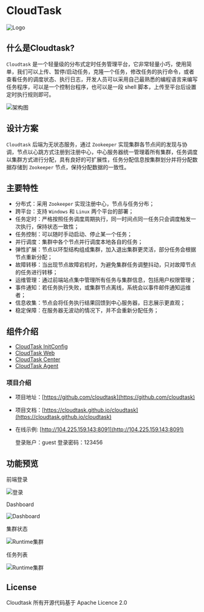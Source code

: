 # CloudTask

![Logo](https://avatars0.githubusercontent.com/u/28881302?s=150&v=4)
## 什么是Cloudtask?

`Cloudtask` 是一个轻量级的分布式定时任务管理平台，它非常轻量小巧，使用简单，我们可以上传、暂停/启动任务，克隆一个任务，修改任务的执行命令，或者查看任务的调度状态、执行日志，开发人员可以采用自己最熟悉的编程语言来编写任务程序，可以是一个控制台程序，也可以是一段 shell 脚本，上传至平台后设置定时执行规则即可。

![架构图](https://cloudtask.github.io/cloudtask/_media/cloudtask.png)

## 设计方案

`Cloudtask` 后端为无状态服务，通过 `Zookeeper` 实现集群各节点间的发现与协调，节点以心跳方式注册到注册中心，中心服务器统一管理着所有集群，任务调度以集群方式进行分配，具有良好的可扩展性，任务分配信息按集群划分并将分配数据存储到 `Zookeeper` 节点，保持分配数据的一致性。

## 主要特性   

- 分布式：采用 `Zookeeper` 实现注册中心，节点与任务分布；
- 跨平台：支持 `Windows` 和 `Linux` 两个平台的部署；
- 任务定时：严格按照任务调度周期执行，同一时间点同一任务只会调度触发一次执行，保持状态一致性；
- 任务控制：可以随时手动启动、停止某一个任务；
- 并行调度：集群中各个节点并行调度本地各自的任务；
- 弹性扩展：节点以环型结构组成集群，加入退出集群更灵活，部分任务会根据节点重新分配；
- 故障转移：当出现节点故障宕机时，为避免集群任务调整抖动，只对故障节点的任务进行转移；
- 运维管理：通过前端站点集中管理所有任务与集群信息，包括用户权限管理；
- 事件通知：若任务执行失败，或集群节点离线，系统会以事件邮件通知运维者；
- 信息收集：节点会将任务执行结果回馈到中心服务器，日志展示更直观；
- 稳定保障：在服务器无波动的情况下，并不会重新分配任务；

## 组件介绍

* [CloudTask InitConfig](https://github.com/cloudtask/cloudtask-initconfig)
* [CloudTask Web](https://github.com/cloudtask/cloudtask-web)
* [CloudTask Center](https://github.com/cloudtask/cloudtask-center)
* [CloudTask Agent](https://github.com/cloudtask/cloudtask-agent)

### 项目介绍 

* 项目地址：[https://github.com/cloudtask](https://github.com/cloudtask)

* 项目文档：[https://cloudtask.github.io/cloudtask](https://cloudtask.github.io/cloudtask)

* 在线示例: [http://104.225.159.143:8091](http://104.225.159.143:8091)   

  登录账户：guest 登录密码：123456
## 功能预览

前端登录

![登录](https://cloudtask.github.io/cloudtask/_media/login.png)

Dashboard

![Dashboard](https://cloudtask.github.io/cloudtask/_media/dashboard.png)

集群状态

![Runtime集群](https://cloudtask.github.io/cloudtask/_media/runtime_states.png)

任务列表

![Runtime集群](https://cloudtask.github.io/cloudtask/_media/tasks_list.png)

## License
Cloudtask 所有开源代码基于 Apache Licence 2.0